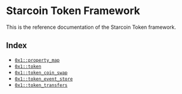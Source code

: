 
<a id="@Starcoin_Token_Framework_0"></a>

# Starcoin Token Framework


This is the reference documentation of the Starcoin Token framework.


<a id="@Index_1"></a>

## Index


-  [`0x1::property_map`](property_map.md#0x1_property_map)
-  [`0x1::token`](token.md#0x1_token)
-  [`0x1::token_coin_swap`](token_coin_swap.md#0x1_token_coin_swap)
-  [`0x1::token_event_store`](token_event_store.md#0x1_token_event_store)
-  [`0x1::token_transfers`](token_transfers.md#0x1_token_transfers)


[move-book]: https://starcoin.dev/move/book/SUMMARY
